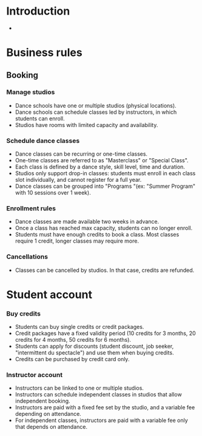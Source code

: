 # Introduction

-

# Business rules

## Booking

### Manage studios

- Dance schools have one or multiple studios (physical locations).
- Dance schools can schedule classes led by instructors, in which students can enroll.
- Studios have rooms with limited capacity and availability.

### Schedule dance classes

- Dance classes can be recurring or one-time classes.
- One-time classes are referred to as "Masterclass" or "Special Class".
- Each class is defined by a dance style, skill level, time and duration.
- Studios only support drop-in classes: students must enroll in each class slot individually, and cannot register for a full year.
- Dance classes can be grouped into "Programs "(ex: "Summer Program" with 10 sessions over 1 week).

### Enrollment rules

- Dance classes are made available two weeks in advance.
- Once a class has reached max capacity, students can no longer enroll.
- Students must have enough credits to book a class. Most classes require 1 credit, longer classes may require more.

### Cancellations

- Classes can be cancelled by studios. In that case, credits are refunded.

# Student account

### Buy credits

- Students can buy single credits or credit packages.
- Credit packages have a fixed validity period (10 credits for 3 months, 20 credits for 4 months, 50 credits for 6 months).
- Students can apply for discounts (student discount, job seeker, "intermittent du spectacle") and use them when buying credits.
- Credits can be purchased by credit card only.

### Instructor account

- Instructors can be linked to one or multiple studios.
- Instructors can schedule independent classes in studios that allow independent booking.
- Instructors are paid with a fixed fee set by the studio, and a variable fee depending on attendance.
- For independent classes, instructors are paid with a variable fee only that depends on attendance.
